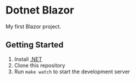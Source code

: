 # Dotnet Blazor

My first Blazor project.

## Getting Started

1. Install [.NET](https://learn.microsoft.com/en-us/dotnet/core/install/linux?WT.mc_id=dotnet-35129-website)
2. Clone this repository
3. Run `make watch` to start the development server